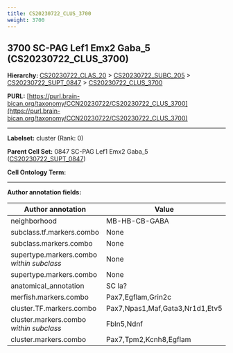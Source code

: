 ```yaml
---
title: CS20230722_CLUS_3700
weight: 3700
---
```

## 3700 SC-PAG Lef1 Emx2 Gaba_5 (CS20230722_CLUS_3700)
<b>Hierarchy: </b>
[CS20230722_CLAS_20](../CS20230722_CLAS_20) >
[CS20230722_SUBC_205](../CS20230722_SUBC_205) >
[CS20230722_SUPT_0847](../CS20230722_SUPT_0847) >
[CS20230722_CLUS_3700](../CS20230722_CLUS_3700)

**PURL:** [https://purl.brain-bican.org/taxonomy/CCN20230722/CS20230722_CLUS_3700](https://purl.brain-bican.org/taxonomy/CCN20230722/CS20230722_CLUS_3700)

---


**Labelset:** cluster (Rank: 0)

**Parent Cell Set:** 0847 SC-PAG Lef1 Emx2 Gaba_5 ([CS20230722_SUPT_0847](../CS20230722_SUPT_0847))



**Cell Ontology Term:** 

[MARKER GENES.]: #


---

[TRANSFERRED ANNOTATIONS.]: #


[AUTHOR ANNOTATION FIELDS.]: #


**Author annotation fields:**

| Author annotation | Value |
|-------------------|-------|
|neighborhood|MB-HB-CB-GABA|
|subclass.tf.markers.combo|None|
|subclass.markers.combo|None|
|supertype.markers.combo _within subclass_|None|
|supertype.markers.combo|None|
|anatomical_annotation|SC la?|
|merfish.markers.combo|Pax7,Egflam,Grin2c|
|cluster.TF.markers.combo|Pax7,Npas1,Maf,Gata3,Nr1d1,Etv5|
|cluster.markers.combo _within subclass_|Fbln5,Ndnf|
|cluster.markers.combo|Pax7,Tpm2,Kcnh8,Egflam|

